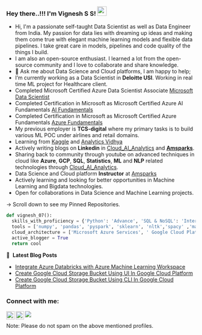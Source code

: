 
### Hey there..!!! I'm Vignesh S S! <img src="https://media.giphy.com/media/hvRJCLFzcasrR4ia7z/giphy.gif" width="25px">
    
-  Hi, I'm a passionate self-taught Data Scientist as well as Data Engineer from India. My passion for data lies with dreaming up ideas and making them come true with elegant      machine learning models and flexible data pipelines. I take great care in models, pipelines and code quality of the things I build.
-  I am also an open-source enthusiast. I learned a lot from the open-source community and I love to collaborate and share knowledge. 
-  💬 Ask me about Data Science and Cloud platforms, I am happy to help;
-  I’m currently working as a Data Scientist in **Deloitte USI**. Working in real time ML project for Healthcare client.
-  Completed Microsoft Certified Azure Data Scientist Associate [Microsoft Data Scientist](https://www.credly.com/badges/91fffff4-5df5-480d-a0f3-b85f85781522/public_url)
-  Completed Certification in Microsoft as Microsoft Certified Azure AI Fundamentals [AI Fundamentals](https://certification.microsoft.com/badge)
-  Completed Certification in Microsoft as Microsoft Certified Azure Fundamentals [Azure Fundamentals](https://certification.microsoft.com/badge)
-  My previous employer is **TCS-digital** where my primary tasks is to build various ML POC under airlines and retail domains.
-  Learning from [Kaggle](https://www.kaggle.com/) and [Analytics Vidhya](https://www.analyticsvidhya.com/)
-  Actively writing blogs on **Linkedin** in [Cloud_AI_Analytics](https://www.linkedin.com/company/cloud-ai-analytics/?viewAsMember=true) and [**Amsparks**](https://amsparks.com/).
-  Sharing back to community through youtube on advanced techniques in cloud like **Azure**, **GCP**, **SQL**, **Statistics**, **ML** and **NLP** related technologies through
   [Cloud_AI_Analytics](https://www.youtube.com/channel/UCBhgeLTsXfbOCftTUu9nHSw).
-  Data Science and Cloud platform **Instructor** at [Amsparks](https://amsparks.com/)
-  Actively learning and looking for better opportunities in Machine Learning and Bigdata technologies.
-  Open for collaborations in Data Science and Machine Learning projects.

    
-> Scroll down to see my Pinned Repositories.

```python
def vignesh_07():
  skills_with_proficiency = {'Python': 'Advance', 'SQL & NoSQL': 'Intermediate', 'DSA': 'Intermediate', 'Statistics' : 'Advance'}
  tools = ['numpy', 'pandas', 'pyspark', 'sklearn', 'nltk','spacy' ,'matplotlib', 'seaborn', 'keras', 'json', 'flask', 'powerBI', 'pyspark', 'time series', 'devops', 'Bigdata technologies']
  cloud_architecture = ['Microsoft Azure Services', ' Google Cloud Platform']
  active_blogger = True
  return cool
```


📕 &nbsp;**Latest Blog Posts**
<!-- BLOG-POST-LIST:START -->
- [Integrate Azure Databricks with Azure Machine Learning Workspace](https://www.linkedin.com/pulse/integrate-azure-databricks-machine-learning-workspace-/)
- [Create Google Cloud Storage Bucket Using UI In Google Cloud Platform](https://www.linkedin.com/pulse/create-google-cloud-storage-bucket-using-ui-platform-/)
- [Create Google Cloud Storage Bucket Using CLI In Google Cloud Platform](https://www.linkedin.com/pulse/create-google-cloud-storage-bucket-using-cli-platform-/)
<!-- BLOG-POST-LIST:END -->



### Connect with me:

<a href="https://www.linkedin.com/in/vignesh-sekar-sujatha-02aa9b125/">
  <img align="left" alt="Vignesh's LinkedIN" width="22px" src="https://raw.githubusercontent.com/peterthehan/peterthehan/master/assets/linkedin.svg" />
</a>
<a href="https://www.youtube.com/channel/UCBhgeLTsXfbOCftTUu9nHSw">
  <img align="left" alt="Cloud_AI_Analytics | YouTube" width="22px" src="https://raw.githubusercontent.com/peterthehan/peterthehan/master/assets/youtube.svg" />
</a>

![](https://visitor-badge.glitch.me/badge?page_id=vigneshSs-07.vigneshSs-07)

Note: Please do not spam on the above mentioned profiles.

